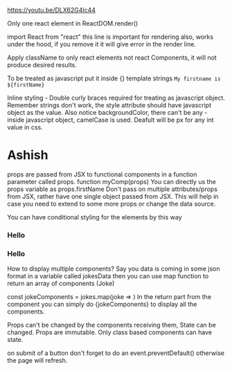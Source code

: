 https://youtu.be/DLX62G4lc44

Only one react element in ReactDOM.render()

import React from "react" this line is important for rendering also, works under the hood, if you remove it it will give error in the render line.

Apply className to only react elements not react Components, it will not produce desired results.

To be treated as javascript put it inside {}
template strings `My firstname is ${firstName}`

Inline styling - Double curly braces required for treating as javascript object. Remember strings don't work, the style attribute should have javascript object as the value.
Also notice backgroundColor, there can't be any - inside javascript object, camelCase is used. Deafult will be px for any int value in css.

<h1 style = {{color: "blue", backgroundColor: "red"}}>Ashish </h1>

props are passed from JSX to functional components in a function parameter called props.
function myComp(props)
You can directly us the props variable as props.firstName
Don't pass on multiple attributes/props from JSX, rather have one single object passed from JSX.
This will help in case you need to extend to some more props or change the data source.

You can have conditional styling for the elements by this way

<h3 style= {{display: !props.question && "none"}}>Hello </h3>
<h3 style ={{color: !props.question && "red"}}>Hello</h3>

How to display multiple components?
Say you data is coming in some json format in a variable called jokesData then you can use map function to return an array of components (Joke)

const jokeComponents = jokes.map(joke => <Joke key ={joke.id}, question = {joke.question}/>)
In the return part from the component you can simply do {jokeComponents} to display all the components.

Props can't be changed by the components receiving them, State can be changed.
Props are immutable. Only class based components can have state.

on submit of a button don't forget to do an event.preventDefault() otherwise the page will refresh.
